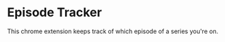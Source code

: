 Episode Tracker
===============
This chrome extension keeps track of which episode of a
series you're on.
